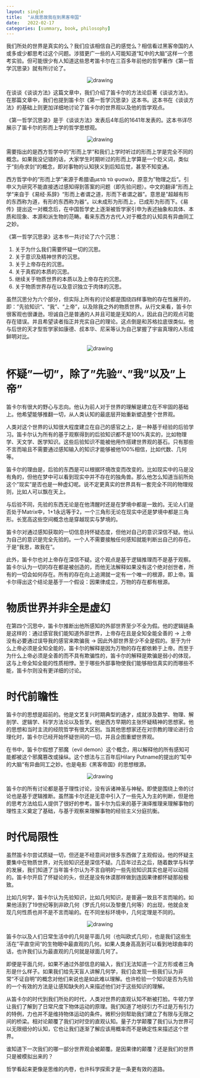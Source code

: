 ```yaml
---
layout: single
title:  "从我思故我在到黑客帝国"
date:   2022-02-17
categories: [summary, book, philosophy]
---
```


我们所处的世界是真实的么？我们应该相信自己的感觉么？相信看过黑客帝国的人或多或少都思考过这个问题。涉猎更广一些的人可能知道“缸中的大脑”这样一个思考实验。但可能很少有人知道这些思考笛卡尔在三百多年前他的哲学著作《第一哲学沉思录》就有所讨论了。

<p align="center">
    <img src="/assets/images/2022-02-18/matrix.png" alt="drawing"/>
</p>

在谈谈《谈谈方法》这篇文章中，我们介绍了笛卡尔的方法论巨著《谈谈方法》。在那篇文章中，我们也提到笛卡尔《第一哲学沉思录》这本书。这本书在《谈谈方法》的基础上则更加详细地讨论了笛卡尔的世界观以及他的哲学观点。

《第一哲学沉思录》是于《谈谈方法》发表后4年后的1641年发表的。这本书详尽展示了笛卡尔的形而上学的哲学思想观。

<p align="center">
    <img src="/assets/images/2022-02-18/first-philosophy.png" alt="drawing"/>
</p>

需要指出的是西方哲学中的”形而上学“和我们上学时听过的形而上学是完全不同的概念。如果我没记错的话，大家学生时期听过的形而上学算是一个贬义词，类似于“刻舟求剑”的概念，即对事物的认知狭义到后知后觉，甚至不知变通。

西方哲学中的“形而上学”来源于希腊语μετὰ τὰ φυσικά，原意为”物理之后“。引申义为研究不能直接透过感知得到答案的问题（即先验问题）。中文的翻译”形而上学“来自于《易经·系辞》“形而上者谓之道，形而下者谓之器”。意思是”超越有形的东西称为道，有形的东西称为器“。以未成形为形而上，已成形为形而下。《易传》提出这一对概念后，在中国哲学史上逐渐被哲学家引申为表述抽象和具体、本质和现象、本源和派生物的范畴。看来东西方古代人对于概念的认知具有异曲同工之妙。

《第一哲学沉思录》这本书一共讨论了六个沉思：

1. 关于为什么我们需要怀疑一切的沉思。
2. 关于意识及精神世界的沉思。
3. 关于上帝存在的沉思。
4. 关于真假的本质的沉思。
5. 继续关于物质世界的本质以及上帝存在的沉思。
6. 关于物质世界存在以及意识独立于肉体的沉思。

虽然沉思分为六个部分，但实际上所有的讨论都是围绕四样事物的存在性展开的，即：”先验知识“、“我”、“上帝”，以及除我之外的物质世界。从行文来看，笛卡尔很客观也很谦逊。坦诚自己是普通的人并且可能是无知的人，因此自己的观点可能存在错误。并且希望读者指正并充实自己的理论。这点倒是和苏格拉底很类似。他与后世的天才型哲学家如康德、叔本华、尼采等认为自己掌握了宇宙真理的人形成鲜明对比。

<p align="center">
    <img src="/assets/images/2022-02-18/Socrates.png" alt="drawing"/>
</p>

# 怀疑”一切”，除了”先验“、”我”以及”上帝”
笛卡尔有很大的野心与志向。他认为前人对于世界的理解是建立在不牢固的基础上。他希望能够推翻一切，从人类认知的最底层开始重新塑造整个世界观。

人类对这个世界的认知很大程度建立在自己的感官之上，是一种基于经验的后验学习。笛卡尔认为所有的基于观察得到的后验知识都不是100%真实的，比如物理学、天文学、医学知识。这些后验知识不能被他用作搭建世界观的基石。只有那些不言而喻且不需要通过感知输入的知识才能够被他100%相信，比如代数、几何等。

笛卡尔的理由是，后验的东西是可以根据环境改变而改变的。比如现实中的马是没有角的，但他在梦中可以看到现实中并不存在的独角兽。那么他怎么知道当前所处这个”现实”是否也是一种虚幻呢。说不定更真实的世界具有一套完全不同的物理规则，比如人可以飘在天上。

与后验不同，先验的东西无论是在他清醒时还是在梦境中都是一致的。无论人们是否处于Matrix中，1+1永远等于2，一个三角形无论在现实中还是梦境中都是三角形。长宽高这些空间概念也是穿越现实与梦境的。

笛卡尔对通过感知获取的一切信息持怀疑态度，但他对自己的意识深信不疑。他认为自己的意识是完全先验的。一个人不需要接触任何感知就能判断出自己的存在。于是“我思，故我在”。

此外，笛卡尔也对上帝存在深信不疑。这个观点是基于逻辑推理而不是基于观察。笛卡尔认为一切的存在都是被创造的，而他无法解释如果没有这个绝对创世者，所有的一切会如何存在。所有的存在向上追溯就一定有一个唯一的根源，即上帝。笛卡尔得出这个结论是基于一个假设：因果律成立，万物的存在都有根源。

# 物质世界并非全是虚幻
在第四个沉思中，笛卡尔推断出他所感知的外部世界至少不全为假。他的逻辑链条是这样的：通过感官我们能知道外部世界，上帝存在且是全知全能全善的 → 上帝没有必要通过误导我的感官来欺骗我 → 因此外部世界至少不全是假的。至于为什么上帝必须是全知全能的，笛卡尔的解释是因为万物的存在都依赖于上帝。而至于为什么上帝必须是全善的而不具有欺骗性的，笛卡尔的解释是欺骗是弱小的体现，这与上帝全知全能的性质相悖。至于哪些外部事物使我们能够相信真实的而哪些不能，笛卡尔则没有更详细的讨论。

# 时代前瞻性
笛卡尔的思想是超前的。他是文艺复兴时期典型的通才，成就涉及数学、物理、解剖学、逻辑学、科学方法论以及哲学。他是西方早期的主张怀疑精神的思想家。他的思想和当时主流的经院哲学有很大区别。当其他思想家还在对宗教的理论进行合理化时，笛卡尔已经开始怀疑世间的一切，并且企图重塑世界观。

在书中，笛卡尔假想了邪魔（evil demon）这个概念，用以解释他的所有感知可能都被这个邪魔篡改或操纵。这个想法与三百年后Hilary Putname的提出的”缸中的大脑“有异曲同工之妙。也是电影《黑客帝国》的思想根源。

<p align="center">
    <img src="/assets/images/2022-02-18/brain-in-a-vat.png" alt="drawing"/>
</p>

笛卡尔的所有讨论都是基于理性讨论，没有诉诸神圣与神秘。即使是围绕上帝的讨论也是基于逻辑推断。虽然笛卡尔还是无意中引入了一些先入为主的判断，但是他的思考方法给后人提供了很好的参考。笛卡尔为后来的基于演绎推理来理解事物的理性主义奠定了基础，与基于观察来理解事物的经验主义分庭抗衡。

# 时代局限性
虽然笛卡尔尝试质疑一切，但还是不经意间对很多东西做了主观假设。他的怀疑主要集中在物质世界，对先验知识还是深信不疑。几百年过去之后，随着数学与科学的发展，我们知道了当年笛卡尔认为不言自明的一些先验知识其实也是可以动摇的。笛卡尔开启了怀疑论的头，但还是没有休谟那样做到连因果律都怀疑那般极致。

比如几何学，笛卡尔认为先验知识，比如几何知识，是普遍一致且不言而喻的。如果他活到了19世纪等到非欧几何（罗氏几何以及黎曼几何等）的出现，他就会发现几何性质也并不是不言而喻的。在不同坐标环境中，几何定理是不同的。

<p align="center">
    <img src="/assets/images/2022-02-18/geometry.png" alt="drawing"/>
</p>

笛卡尔以及人们日常生活中的几何是平面几何（也叫欧式几何），也是我们这些生活在”平直空间“的生物眼中最直观的几何。如果人类身高高到可以看到地球曲率的话，也许我们认为最直观的几何就是球面几何了。

即便是平面几何，如果不通过外部信息的输入，我们无法知道一个正方形或者三角形是什么样子。如果我们给先天盲人讲解几何学，我们会发现一些我们认为非常“不证自明”的概念对他们来说也是如此难以理解。也许检验一个知识是否为先验的一个有效的方法是让感知缺失的人来描述他们对于这些知识的理解。

从笛卡尔的时代到我们所处的时代，人类对世界的直观认知不断被打脸。牛顿力学让我们了解到了日常尺度下物体运动的原理。我们知道了地球引力不过是万有引力的特例，力也并不是维持物体运动的条件。微积分则帮助我们建立了有限与无限之间的桥梁。相对论颠覆了我们对时空的直观认知。量子力学颠覆了我们认为世界可以无限细分的认知，它也让我们逐渐了解应该用概率而不是确定性来描述这个世界。

谁知道下一次我们的哪一部分世界观会被颠覆。是因果律的颠覆？还是我们的世界只是被模拟出来的？

哲学看起来更像是思维的内卷，也许科学探索才是一条更有效的道路。

